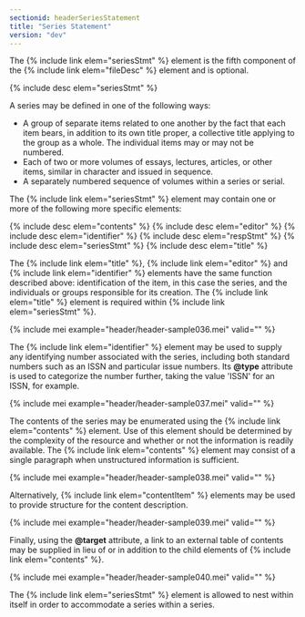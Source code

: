 ```yaml
---
sectionid: headerSeriesStatement
title: "Series Statement"
version: "dev"
---
```


The {% include link elem="seriesStmt" %} element is the fifth component of the {% include link elem="fileDesc" %} element and is optional.

{% include desc elem="seriesStmt" %}

A series may be defined in one of the following ways:

- A group of separate items related to one another by the fact that each item bears, in addition to its own title proper, a collective title applying to the group as a whole. The individual items may or may not be numbered.
- Each of two or more volumes of essays, lectures, articles, or other items, similar in character and issued in sequence.
- A separately numbered sequence of volumes within a series or serial.

The {% include link elem="seriesStmt" %} element may contain one or more of the following more specific elements:

{% include desc elem="contents" %}
{% include desc elem="editor" %}
{% include desc elem="identifier" %}
{% include desc elem="respStmt" %}
{% include desc elem="seriesStmt" %}
{% include desc elem="title" %}

The {% include link elem="title" %}, {% include link elem="editor" %} and {% include link elem="identifier" %} elements have the same function described above: identification of the item, in this case the series, and the individuals or groups responsible for its creation. The {% include link elem="title" %} element is required within {% include link elem="seriesStmt" %}.

{% include mei example="header/header-sample036.mei" valid="" %}

The {% include link elem="identifier" %} element may be used to supply any identifying number associated with the series, including both standard numbers such as an ISSN and particular issue numbers. Its **@type** attribute is used to categorize the number further, taking the value 'ISSN' for an ISSN, for example.

{% include mei example="header/header-sample037.mei" valid="" %}

The contents of the series may be enumerated using the {% include link elem="contents" %} element. Use of this element should be determined by the complexity of the resource and whether or not the information is readily available. The {% include link elem="contents" %} element may consist of a single paragraph when unstructured information is sufficient.

{% include mei example="header/header-sample038.mei" valid="" %}

Alternatively, {% include link elem="contentItem" %} elements may be used to provide structure for the content description.

{% include mei example="header/header-sample039.mei" valid="" %}

Finally, using the **@target** attribute, a link to an external table of contents may be supplied in lieu of or in addition to the child elements of {% include link elem="contents" %}.

{% include mei example="header/header-sample040.mei" valid="" %}

The {% include link elem="seriesStmt" %} element is allowed to nest within itself in order to accommodate a series within a series.
